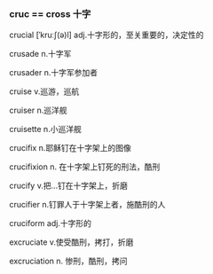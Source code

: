 ### cruc == cross 十字

crucial  [ˈkruːʃ(ə)l] adj.十字形的，至关重要的，决定性的

crusade n.十字军

crusader n.十字军参加者

cruise v.巡游，巡航

cruiser n.巡洋舰

cruisette n.小巡洋舰

crucifix n.耶稣钉在十字架上的图像

crucifixion n. 在十字架上钉死的刑法，酷刑

crucify v.把...钉在十字架上，折磨

crucifier n.钉罪人于十字架上者，施酷刑的人

cruciform adj.十字形的

excruciate v.使受酷刑，拷打，折磨

excruciation n. 惨刑，酷刑，拷问

 

